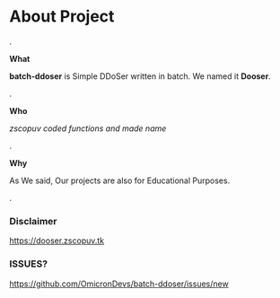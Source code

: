 # About Project
.                                                                         

**What**

**batch-ddoser** is Simple DDoSer written in batch. We named it **Dooser**.

.

**Who**

*zscopuv coded functions and made name*

.

**Why** 

As We said, Our projects are also for Educational Purposes.

.                                                                         

### Disclaimer
https://dooser.zscopuv.tk

### ISSUES?
https://github.com/OmicronDevs/batch-ddoser/issues/new
